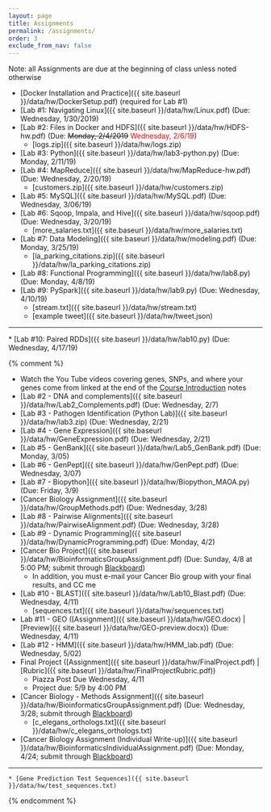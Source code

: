 ```yaml
---
layout: page
title: Assignments 
permalink: /assignments/
order: 3
exclude_from_nav: false
---
```


Note: all Assignments are due at the beginning of class unless noted otherwise

* [Docker Installation and Practice]({{ site.baseurl }}/data/hw/DockerSetup.pdf) (required for Lab #1)  
* [Lab #1: Navigating Linux]({{ site.baseurl }}/data/hw/Linux.pdf) (Due: Wednesday, 1/30/2019) 
* [Lab #2: Files in Docker and HDFS]({{ site.baseurl }}/data/hw/HDFS-hw.pdf) (Due: <strike>Monday, 2/4/2019</strike><span style = "color:red"> Wednesday, 2/6/19</span>)
    * [logs.zip]({{ site.baseurl }}/data/hw/logs.zip)
* [Lab #3: Python]({{ site.baseurl }}/data/hw/lab3-python.py) (Due: Monday, 2/11/19)
* [Lab #4: MapReduce]({{ site.baseurl }}/data/hw/MapReduce-hw.pdf) (Due: Wednesday, 2/20/19)
    * [customers.zip]({{ site.baseurl }}/data/hw/customers.zip)
* [Lab #5: MySQL]({{ site.baseurl }}/data/hw/MySQL.pdf) (Due: Wednesday, 3/06/19)
* [Lab #6: Sqoop, Impala, and Hive]({{ site.baseurl }}/data/hw/sqoop.pdf) (Due: Wednesday, 3/20/19)
    * [more_salaries.txt]({{ site.baseurl }}/data/hw/more_salaries.txt)
* [Lab #7: Data Modeling]({{ site.baseurl }}/data/hw/modeling.pdf) (Due: Monday, 3/25/19)
    * [la_parking_citations.zip]({{ site.baseurl }}/data/hw/la_parking_citations.zip)
* [Lab #8: Functional Programming]({{ site.baseurl }}/data/hw/lab8.py) (Due: Monday, 4/8/19)
* [Lab #9: PySpark]({{ site.baseurl }}/data/hw/lab9.py) (Due: Wednesday, 4/10/19)
    * [stream.txt]({{ site.baseurl }}/data/hw/stream.txt)
    * [example tweet]({{ site.baseurl }}/data/hw/tweet.json)
<hr>
* [Lab #10: Paired RDDs]({{ site.baseurl }}/data/hw/lab10.py) (Due: Wednesday, 4/17/19)

{% comment %}
* Watch the You Tube videos covering genes, SNPs, and where your genes come from linked at the end of the <a href = "../notes/">Course Introduction</a> notes
* [Lab #2 - DNA and complements]({{ site.baseurl }}/data/hw/Lab2_Complements.pdf) (Due: Wednesday, 2/7) 
* [Lab #3 - Pathogen Identification (Python Lab)]({{ site.baseurl }}/data/hw/lab3.zip) (Due: Wednesday, 2/21) 
* [Lab #4 - Gene Expression]({{ site.baseurl }}/data/hw/GeneExpression.pdf) (Due: Wednesday, 2/21) 
* [Lab #5 - GenBank]({{ site.baseurl }}/data/hw/Lab5_GenBank.pdf) (Due: Monday, 3/05) 
* [Lab #6 - GenPept]({{ site.baseurl }}/data/hw/GenPept.pdf) (Due: Wednesday, 3/07) 
* [Lab #7 - Biopython]({{ site.baseurl }}/data/hw/Biopython_MAOA.py) (Due: Friday, 3/9) 
* [Cancer Biology Assignment]({{ site.baseurl }}/data/hw/GroupMethods.pdf) (Due: Wednesday, 3/28) 
* [Lab #8 - Pairwise Alignments]({{ site.baseurl }}/data/hw/PairwiseAlignment.pdf) (Due: Wednesday, 3/28) 
* [Lab #9 - Dynamic Programming]({{ site.baseurl }}/data/hw/DynamicProgramming.pdf) (Due: Monday, 4/2) 
* [Cancer Bio Project]({{ site.baseurl }}/data/hw/BioinformaticsGroupAssignment.pdf) (Due: Sunday, 4/8 at 5:00 PM; submit through [Blackboard](http://easternct.blackboard.com))
    * In addition, you must e-mail your Cancer Bio group with your final results, and CC me 
* [Lab #10 - BLAST]({{ site.baseurl }}/data/hw/Lab10_Blast.pdf) (Due: Wednesday, 4/11) 
    * [sequences.txt]({{ site.baseurl }}/data/hw/sequences.txt) 
* Lab #11 - GEO ([Assignment]({{ site.baseurl }}/data/hw/GEO.docx) |
[Preview]({{ site.baseurl }}/data/hw/GEO-preview.docx)) (Due: Wednesday, 4/11)
* [Lab #12 - HMM]({{ site.baseurl }}/data/hw/HMM_lab.pdf) (Due: Wednesday, 5/02)
* Final Project ([Assignment]({{ site.baseurl }}/data/hw/FinalProject.pdf) | 
[Rubric]({{ site.baseurl }}/data/hw/FinalProjectRubric.pdf))
    * Piazza Post Due Wednesday, 4/11
    * Project due: 5/9 by 4:00 PM
* [Cancer Biology - Methods Assignment]({{ site.baseurl }}/data/hw/BioinformaticsGroupAssignment.pdf) (Due: Wednesday, 3/28; submit through [Blackboard](http://easternct.blackboard.com)) 
	* [c_elegans_orthologs.txt]({{ site.baseurl }}/data/hw/c_elegans_orthologs.txt) 
* [Cancer Biology Assignment (Individual Write-up)]({{ site.baseurl }}/data/hw/BioinformaticsIndividualAssignment.pdf) (Due: Monday, 4/24; submit through [Blackboard](http://easternct.blackboard.com)) 

***
	* [Gene Prediction Test Sequences]({{ site.baseurl }}/data/hw/test_sequences.txt)  
{% endcomment %}

